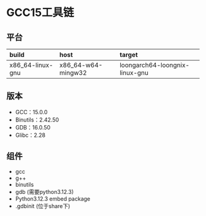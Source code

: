 # GCC15工具链

## 平台

| build            | host               | target                         |
| :--------------- | :----------------- | :----------------------------- |
| x86_64-linux-gnu | x86_64-w64-mingw32 | loongarch64-loongnix-linux-gnu |

## 版本

- GCC：15.0.0
- Binutils：2.42.50
- GDB：16.0.50
- Glibc：2.28

## 组件

- gcc
- g++
- binutils
- gdb (需要python3.12.3)
- Python3.12.3 embed package
- .gdbinit (位于share下)
